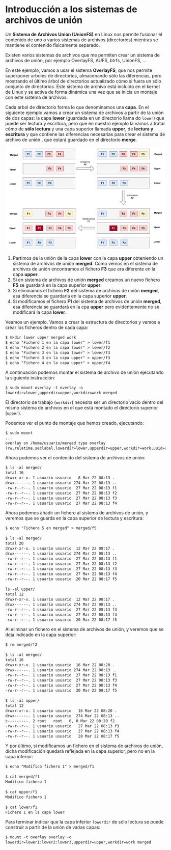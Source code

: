 # Introducción a los sistemas de archivos de unión

Un **Sistema de Archivos Unión (UnionFS)** en Linux nos permite fusionar el contenido de uno o varios sistemas de archivos (directorios) mientras se mantiene el contenido físicamente separado. 

Existen varios sistemas de archivos que me permiten crear un sistema de archivos de unión, por ejemplo OverlayFS, AUFS, btrfs, UnionFS, ...

En este ejemplo, vamos a usar el sistema **OverlayFS**, que nos permite superponer arboles de directorios, almacenando sólo las diferencias, pero mostrando el último árbol de directorios actualizado cómo si fuera un sólo conjunto de directorios. Este sistema de archivo está incluido en el kernel de Linux y se activa de forma dinámica una vez que se inicia un montaje con este sistema de archivos.

Cada árbol de directorio forma lo que denominamos una **capa**. En el siguiente ejemplo vamos a crear un sistema de archivos a partir de la unión de dos capas: la capa **lower** (guardada en un directorio llama do `lower`) que puede ser lectura y escritura, pero que en nuestro ejemplo la vamos a tratar cómo de **sólo lectura** y una capa superior llamada **upper**, de **lectura y escritura** y que contiene las diferencias necesarias para crear el sistema de archivo de unión , que estará guardado en el directorio **merge**.

![overlay](img/overlay.png)

1. Partimos de la unión de la capa **lower** con la capa **upper** obteniendo un sistema de archivos de unión **merged**. Como vemos en el sistema de archivos de unión encontramos el fichero **F3** que era diferente en la capa **upper**.
2. Si en sistema de archivos de unión **merged** creamos un nuevo fichero **F5** se guardará en la capa superior **upper**.
3. Si eliminamos el fichero **F2** del sistema de archivos de unión **merged**, esa diferencia se guardaría en la capa superior **upper**.
4. Si modificamos el fichero **F1** del sistema de archivos de unión **merged**, esa diferencia se guardará en la cpa **upper** pero evidentemente no se modificará la capa **lower**.


Veamos un ejemplo. Vamos a crear la estructura de directorios y vamos a crear los ficheros dentro de cada capa:

```
$ mkdir lower upper merged work
$ echo "Fichero 1 en la capa lower" > lower/f1
$ echo "Fichero 2 en la capa lower" > lower/f2
$ echo "Fichero 3 en la capa lower" > lower/f3
$ echo "Fichero 3 en la capa upper" > upper/f3
$ echo "Fichero 4 en la capa upper" > upper/f4
```

A continuación podemos montar el sistema de archivo de unión ejecutando la siguiente instrucción:

```
$ sudo mount overlay -t overlay -o lowerdir=lower,upperdir=upper,workdir=work merged
```

El directorio de trabajo (`workdir`) necesita ser un directorio vacío dentro del mismo sistema de archivos en el que está montado el directorio superior (`upper`).

Podemos ver el punto de montaje que hemos creado, ejecutando:

```
$ sudo mount
...
overlay on /home/usuario/merged type overlay (rw,relatime,seclabel,lowerdir=lower,upperdir=upper,workdir=work,uuid=on)
``````

Ahora podemos ver el contenido del sistema de archivos de unión:

```
$ ls -al merged/
total 16
drwxr-xr-x. 1 usuario usuario   8 Mar 22 08:13 .
drwx------. 1 usuario usuario 274 Mar 22 08:13 ..
-rw-r--r--. 1 usuario usuario  27 Mar 22 08:13 f1
-rw-r--r--. 1 usuario usuario  27 Mar 22 08:13 f2
-rw-r--r--. 1 usuario usuario  27 Mar 22 08:13 f3
-rw-r--r--. 1 usuario usuario  27 Mar 22 08:13 f4
```

Ahora podemos añadir un fichero al sistema de archivos de unión, y veremos que se guarda en la capa superior de lectura y escritura:

```
$ echo "Fichero 5 en merged" > merged/f5

$ ls -al merged/
total 20
drwxr-xr-x. 1 usuario usuario  12 Mar 22 08:17 .
drwx------. 1 usuario usuario 274 Mar 22 08:13 ..
-rw-r--r--. 1 usuario usuario  27 Mar 22 08:13 f1
-rw-r--r--. 1 usuario usuario  27 Mar 22 08:13 f2
-rw-r--r--. 1 usuario usuario  27 Mar 22 08:13 f3
-rw-r--r--. 1 usuario usuario  27 Mar 22 08:13 f4
-rw-r--r--. 1 usuario usuario  20 Mar 22 08:17 f5

ls -al upper/
total 12
drwxr-xr-x. 1 usuario usuario  12 Mar 22 08:17 .
drwx------. 1 usuario usuario 274 Mar 22 08:13 ..
-rw-r--r--. 1 usuario usuario  27 Mar 22 08:13 f3
-rw-r--r--. 1 usuario usuario  27 Mar 22 08:13 f4
-rw-r--r--. 1 usuario usuario  20 Mar 22 08:17 f5
```

Al eliminar un fichero en el sistema de archivos de unión, y veremos que se deja indicado en la capa superior:

```
$ rm merged/f2

$ ls -al merged/
total 16
drwxr-xr-x. 1 usuario usuario  16 Mar 22 08:20 .
drwx------. 1 usuario usuario 274 Mar 22 08:13 ..
-rw-r--r--. 1 usuario usuario  27 Mar 22 08:13 f1
-rw-r--r--. 1 usuario usuario  27 Mar 22 08:13 f3
-rw-r--r--. 1 usuario usuario  27 Mar 22 08:13 f4
-rw-r--r--. 1 usuario usuario  20 Mar 22 08:17 f5

$ ls -al upper/
total 12
drwxr-xr-x. 1 usuario usuario   16 Mar 22 08:20 .
drwx------. 1 usuario usuario  274 Mar 22 08:13 ..
c---------. 2 root   root   0, 0 Mar 22 08:20 f2
-rw-r--r--. 1 usuario usuario   27 Mar 22 08:13 f3
-rw-r--r--. 1 usuario usuario   27 Mar 22 08:13 f4
-rw-r--r--. 1 usuario usuario   20 Mar 22 08:17 f5
```

Y por último, si modificamos un fichero en el sistema de archivos de unión, dicha modificación quedará reflejada en la capa superior, pero no en la capa inferior:

```
$ echo "Modifico fichero 1" > merged/f1

$ cat merged/f1
Modifico fichero 1

$ cat upper/f1
Modifico fichero 1

$ cat lower/f1
Fichero 1 en la capa lower
```

Para terminar indicar que la capa inferior `lowerdir` de sólo lectura se puede construir a partir de la unión de varias capas:

```
$ mount -t overlay overlay -o lowerdir=lower1:lower2:lower3,upperdir=upper,workdir=work merged
```